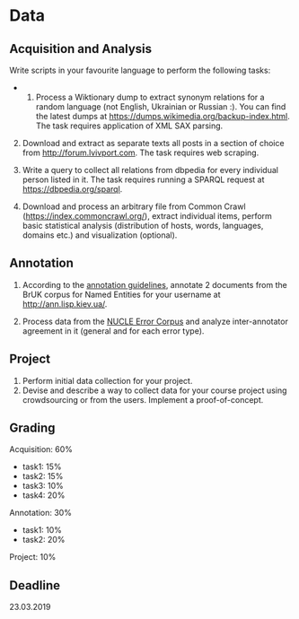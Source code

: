 # Data

## Acquisition and Analysis

Write scripts in your favourite language to perform the following tasks:

+ 1. Process a Wiktionary dump to extract synonym relations for a random language (not English, Ukrainian or Russian :). You can find the latest dumps at <https://dumps.wikimedia.org/backup-index.html>. The task requires application of XML SAX parsing.

2. Download and extract as separate texts all posts in a section of choice from <http://forum.lvivport.com>. The task requires web scraping.

3. Write a query to collect all relations from dbpedia for every individual person listed in it. The task requires running a SPARQL request at <https://dbpedia.org/sparql>.

4. Download and process an arbitrary file from Common Crawl (<https://index.commoncrawl.org/>), extract individual items, perform basic statistical analysis (distribution of hosts, words, languages, domains etc.) and visualization (optional).

## Annotation

1. According to the [annotation guidelines](https://github.com/lang-uk/ner-uk/blob/master/doc/README.md), annotate 2 documents from the BrUK corpus for Named Entities for your username at <http://ann.lisp.kiev.ua/>.

2. Process data from the [NUCLE Error Corpus](http://www.comp.nus.edu.sg/~nlp/conll14st.html#nucle32) and analyze inter-annotator agreement in it (general and for each error type).

## Project

1. Perform initial data collection for your project.
2. Devise and describe a way to collect data for your course project using crowdsourcing or from the users. Implement a proof-of-concept.


## Grading

Acquisition: 60%

- task1: 15%
- task2: 15%
- task3: 10%
- task4: 20%

Annotation: 30%

- task1: 10%
- task2: 20%

Project: 10%

## Deadline

23.03.2019

